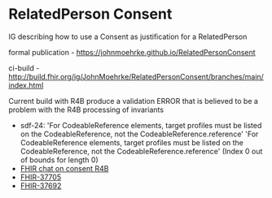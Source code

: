 # RelatedPerson Consent

IG describing how to use a Consent as justification for a RelatedPerson

formal publication - https://johnmoehrke.github.io/RelatedPersonConsent

ci-build - http://build.fhir.org/ig/JohnMoehrke/RelatedPersonConsent/branches/main/index.html

Current build with R4B produce a validation ERROR that is believed to be a problem with the R4B processing of invariants
* sdf-24: 'For CodeableReference elements, target profiles must be listed on the CodeableReference, not the CodeableReference.reference' 'For CodeableReference elements, target profiles must be listed on the CodeableReference, not the CodeableReference.reference' (Index 0 out of bounds for length 0)
* [FHIR chat on consent R4B](https://chat.fhir.org/#narrow/stream/179252-IG-creation/topic/R4B.20consent)
* [FHIR-37705](https://jira.hl7.org/browse/FHIR-37705)
* [FHIR-37692](https://jira.hl7.org/browse/FHIR-37692)


